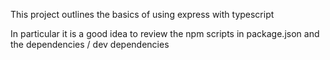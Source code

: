 This project outlines the basics of using express with typescript

In particular it is a good idea to review the npm scripts in package.json and the dependencies / dev dependencies